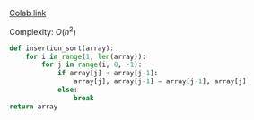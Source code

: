 [Colab link](https://colab.research.google.com/drive/1oWQeN-t6_sIJlup8Qv30BXeWkKfOuDCe?usp=drive_link)

Complexity: $O(n^2)$

```python
def insertion_sort(array):
	for i in range(1, len(array)):
		for j in range(i, 0, -1):
			if array[j] < array[j-1]:
				array[j], array[j-1] = array[j-1], array[j]
			else:
				break
return array
```